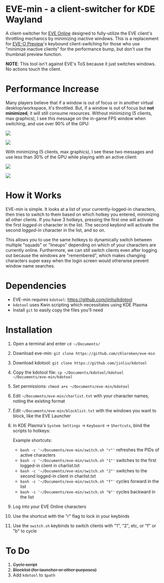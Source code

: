 # EVE-min - a client-switcher for KDE Wayland

A client-switcher for [EVE Online](https://www.eveonline.com/) designed to fully-utilize the EVE client's throttling mechanics by minimizing inactive windows. This is a replacement for [EVE-O Preview](https://github.com/Proopai/eve-o-preview)'s keybound client-switching for those who use "minimize inactive clients" for the performance bump, but don't use the thumbnail preview function.

**NOTE**: This tool isn't against EVE's ToS because it just switches windows. No actions touch the client.

# Performance Increase

Many players believe that if a window is out of focus or in another virtual desktop/workspace, it's throttled. But, if a window is out of focus but **not minimized**, it will still consume resources. Without minimizing (5 clients, max graphics), I see this message on the in-game FPS window when switching, and use over 90% of the GPU:

![](https://i.imgur.com/DNjdWlJ.png)

![](https://i.imgur.com/WT68EQP.png) 

With minimizing (5 clients, max graphics), I see these two messages and use less than 30% of the GPU while playing with an active client:

![](https://i.imgur.com/RL25rqR.png)

![](https://i.imgur.com/NxriGDH.png)

# How it Works

EVE-min is simple. It looks at a list of your currently-logged-in characters, then tries to switch to them based on which hotkey you entered, minimizing all other clients. If you have 3 hotkeys, pressing the first one will activate the first *logged-in* character in the list. The second keybind will activate the second *logged-in* character in the list, and so on.

This allows you to use the same hotkeys to dynamically switch between multiple "squads" or "lineups" depending on which of your characters are currently online. Furthermore, we can still switch clients even after logging out because the windows are "remembered", which makes changing characters super easy when the login screen would otherwise prevent window name searches.

# Dependencies

- EVE-min requires `kdotool`: https://github.com/jinliu/kdotool
- `kdotool` uses Kwin scripting which necessitates using KDE Plasma
- Install `git` to easily copy the files you'll need

# Installation

1) Open a terminal and enter `cd ~/Documents/`
2) Download eve-min: `git clone https://github.com/chloroken/eve-min`
3) Download kdotool: `git clone https://github.com/jinliu/kdotool`
4) Copy the kdotool file: `cp ~/Documents/kdotool/kdotool ~/Documents/eve-min/kdotool`
5) Set permissions: `chmod a+x ~/Documents/eve-min/kdotool`
6) Edit `~/Documents/eve-min/charlist.txt` with your character names, noting the existing format
7) Edit `~/Documents/eve-min/blocklist.txt` with the windows you want to block, like the EVE Launcher
8) In KDE Plasma's `System Settings` -> `Keyboard` -> `Shortcuts`, bind the scripts to hotkeys:
   
   Example shortcuts:
    - `bash -c '~/Documents/eve-min/switch.sh "r"'` refreshes the PIDs of active characters
    - `bash -c '~/Documents/eve-min/switch.sh "1"'` switches to the first logged-in client in charlist.txt
    - `bash -c '~/Documents/eve-min/switch.sh "2"'` switches to the second logged-in client in charlist.txt
    - `bash -c '~/Documents/eve-min/switch.sh "f"'` cycles forward in the list
    - `bash -c '~/Documents/eve-min/switch.sh "b"'` cycles backward in the list
10) Log into your EVE Online characters
11) Use the shortcut with the "r" flag to lock in your keybinds
12) Use the `switch.sh` keybinds to switch clients with "1", "2", etc, or "f" or "b" to cycle

# To Do

1) ~~Cycle script~~
2) ~~Blocklist (for launcher or other purposes)~~
3) Add `kdotool` to `$path`
